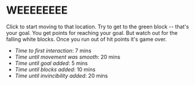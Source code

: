 # WEEEEEEEE #

Click to start moving to that location. Try to get to the green block
-- that's your goal. You get points for reaching your goal. But watch
out for the falling white blocks. Once you run out of hit points it's
game over.

- _Time to first interaction_: 7 mins
- _Time until movement was smooth_: 20 mins
- _Time until goal added_: 5 mins
- _Time until blocks added_: 10 mins
- _Time until invincibility added_: 20 mins
